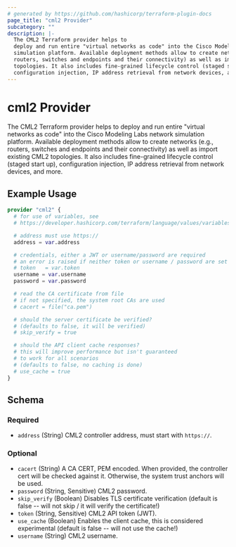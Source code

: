 ```yaml
---
# generated by https://github.com/hashicorp/terraform-plugin-docs
page_title: "cml2 Provider"
subcategory: ""
description: |-
  The CML2 Terraform provider helps to
  deploy and run entire "virtual networks as code" into the Cisco Modeling Labs network
  simulation platform. Available deployment methods allow to create networks (e.g.,
  routers, switches and endpoints and their connectivity) as well as import existing CML2
  topologies. It also includes fine-grained lifecycle control (staged start up),
  configuration injection, IP address retrieval from network devices, and more.
---
```


# cml2 Provider

The CML2 Terraform provider helps to
deploy and run entire "virtual networks as code" into the Cisco Modeling Labs network
simulation platform. Available deployment methods allow to create networks (e.g.,
routers, switches and endpoints and their connectivity) as well as import existing CML2
topologies. It also includes fine-grained lifecycle control (staged start up),
configuration injection, IP address retrieval from network devices, and more.

## Example Usage

```terraform
provider "cml2" {
  # for use of variables, see
  # https://developer.hashicorp.com/terraform/language/values/variables

  # address must use https://
  address = var.address

  # credentials, either a JWT or username/password are required
  # an error is raised if neither token or username / password are set
  # token   = var.token
  username = var.username
  password = var.password

  # read the CA certificate from file
  # if not specified, the system root CAs are used
  # cacert = file("ca.pem")

  # should the server certificate be verified?
  # (defaults to false, it will be verified)
  # skip_verify = true

  # should the API client cache responses?
  # this will improve performance but isn't guaranteed
  # to work for all scenarios
  # (defaults to false, no caching is done)
  # use_cache = true
}
```

<!-- schema generated by tfplugindocs -->
## Schema

### Required

- `address` (String) CML2 controller address, must start with `https://`.

### Optional

- `cacert` (String) A CA CERT, PEM encoded. When provided, the controller cert will be checked against it.  Otherwise, the system trust anchors will be used.
- `password` (String, Sensitive) CML2 password.
- `skip_verify` (Boolean) Disables TLS certificate verification (default is false -- will not skip / it will verify the certificate!)
- `token` (String, Sensitive) CML2 API token (JWT).
- `use_cache` (Boolean) Enables the client cache, this is considered experimental (default is false -- will not use the cache!)
- `username` (String) CML2 username.
